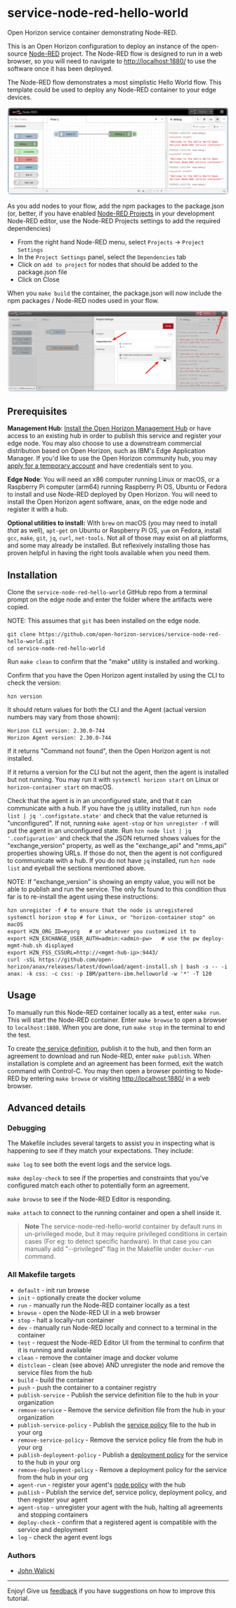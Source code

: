 # service-node-red-hello-world

Open Horizon service container demonstrating Node-RED.

This is an Open Horizon configuration to deploy an instance of the open-source [Node-RED](https://nodered.org) project. The Node-RED flow is designed to run in a web browser, so you will need to navigate to <http://localhost:1880/> to use the software once it has been deployed.

The Node-RED flow demonstrates a most simplistic Hello World flow.  This template could be used to deploy any Node-RED container to your edge devices.

![Node-RED flow Hello World](./Screenshots/Node-RED-helloworld-flow.png)

As you add nodes to your flow, add the npm packages to the package.json (or, better, if you have enabled [Node-RED Projects](https://nodered.org/docs/user-guide/projects/) in your development Node-RED editor, use the Node-RED Projects settings to add the required dependencies)

- From the right hand Node-RED menu, select `Projects` -> `Project Settings`
- In the `Project Settings` panel, select the `Dependencies` tab
- Click on `add to project` for nodes that should be added to the package.json file
- Click on Close

When you `make build` the container, the package.json will now include the npm packages / Node-RED nodes used in your flow.

![Node-RED Projects dependencies](./Node-RED-Project-Dependencies.png)

## Prerequisites

**Management Hub**: [Install the Open Horizon Management Hub](https://open-horizon.github.io/quick-start) or have access to an existing hub in order to publish this service and register your edge node.  You may also choose to use a downstream commercial distribution based on Open Horizon, such as IBM's Edge Application Manager.  If you'd like to use the Open Horizon community hub, you may [apply for a temporary account](https://wiki.lfedge.org/display/LE/Open+Horizon+Management+Hub+Developer+Instance) and have credentials sent to you.

**Edge Node**: You will need an x86 computer running Linux or macOS, or a Raspberry Pi computer (arm64) running Raspberry Pi OS, Ubuntu or Fedora to install and use Node-RED deployed by Open Horizon.  You will need to install the Open Horizon agent software, anax, on the edge node and register it with a hub.

**Optional utilities to install:**  With `brew` on macOS (you may need to install _that_ as well), `apt-get` on Ubuntu or Raspberry Pi OS, `yum` on Fedora, install `gcc`, `make`, `git`, `jq`, `curl`, `net-tools`.  Not all of those may exist on all platforms, and some may already be installed.  But reflexively installing those has proven helpful in having the right tools available when you need them.

## Installation

Clone the `service-node-red-hello-world` GitHub repo from a terminal prompt on the edge node and enter the folder where the artifacts were copied.

  NOTE: This assumes that `git` has been installed on the edge node.

  ``` shell
  git clone https://github.com/open-horizon-services/service-node-red-hello-world.git
  cd service-node-red-hello-world
  ```

Run `make clean` to confirm that the "make" utility is installed and working.

Confirm that you have the Open Horizon agent installed by using the CLI to check the version:

  ``` shell
  hzn version
  ```

  It should return values for both the CLI and the Agent (actual version numbers may vary from those shown):

  ``` text
  Horizon CLI version: 2.30.0-744
  Horizon Agent version: 2.30.0-744
  ```

  If it returns "Command not found", then the Open Horizon agent is not installed.

  If it returns a version for the CLI but not the agent, then the agent is installed but not running.  You may run it with `systemctl horizon start` on Linux or `horizon-container start` on macOS.

Check that the agent is in an unconfigured state, and that it can communicate with a hub.  If you have the `jq` utility installed, run `hzn node list | jq '.configstate.state'` and check that the value returned is "unconfigured".  If not, running `make agent-stop` or `hzn unregister -f` will put the agent in an unconfigured state.  Run `hzn node list | jq '.configuration'` and check that the JSON returned shows values for the "exchange_version" property, as well as the "exchange_api" and "mms_api" properties showing URLs.  If those do not, then the agent is not configured to communicate with a hub.  If you do not have `jq` installed, run `hzn node list` and eyeball the sections mentioned above.

NOTE: If "exchange_version" is showing an empty value, you will not be able to publish and run the service.  The only fix found to this condition thus far is to re-install the agent using these instructions:

``` shell
hzn unregister -f # to ensure that the node is unregistered
systemctl horizon stop # for Linux, or "horizon-container stop" on macOS
export HZN_ORG_ID=myorg   # or whatever you customized it to
export HZN_EXCHANGE_USER_AUTH=admin:<admin-pw>   # use the pw deploy-mgmt-hub.sh displayed
export HZN_FSS_CSSURL=http://<mgmt-hub-ip>:9443/
curl -sSL https://github.com/open-horizon/anax/releases/latest/download/agent-install.sh | bash -s -- -i anax: -k css: -c css: -p IBM/pattern-ibm.helloworld -w '*' -T 120
```

## Usage

To manually run this Node-RED container locally as a test, enter `make run`.  This will start the Node-RED container. Enter `make browse` to open a browser to `localhost:1880`.  When you are done, run `make stop` in the terminal to end the test.

To create [the service definition](https://github.com/open-horizon/examples/blob/master/edge/services/helloworld/CreateService.md#build-publish-your-hw), publish it to the hub, and then form an agreement to download and run Node-RED, enter `make publish`.  When installation is complete and an agreement has been formed, exit the watch command with Control-C.  You may then open a browser pointing to Node-RED by entering `make browse` or visiting [http://localhost:1880/](http://localhost:1880/) in a web browser.

## Advanced details

### Debugging

The Makefile includes several targets to assist you in inspecting what is happening to see if they match your expectations.  They include:

`make log` to see both the event logs and the service logs.

`make deploy-check` to see if the properties and constraints that you've configured match each other to potentially form an agreement.

`make browse` to see if the Node-RED Editor is responding.

`make attach` to connect to the running container and open a shell inside it.

> **Note** The service-node-red-hello-world container by default runs in un-privileged mode, but it may require privileged conditions in certain cases (For eg: to detect specific hardware). In that case you can manually add "--privileged" flag in the Makefile under `docker-run` command.

### All Makefile targets

* `default` - init run browse
* `init` - optionally create the docker volume
* `run` - manually run the Node-RED container locally as a test
* `browse` - open the Node-RED UI in a web browser
* `stop` - halt a locally-run container
* `dev` - manually run Node-RED locally and connect to a terminal in the container
* `test` - request the Node-RED Editor UI from the terminal to confirm that it is running and available
* `clean` - remove the container image and docker volume
* `distclean` - clean (see above) AND unregister the node and remove the service files from the hub
* `build` - build the container
* `push` - push the container to a container registry
* `publish-service` - Publish the service definition file to the hub in your organization
* `remove-service` - Remove the service definition file from the hub in your organization
* `publish-service-policy` - Publish the [service policy](https://github.com/open-horizon/examples/blob/master/edge/services/helloworld/PolicyRegister.md#service-policy) file to the hub in your org
* `remove-service-policy` - Remove the service policy file from the hub in your org
* `publish-deployment-policy` - Publish a [deployment policy](https://github.com/open-horizon/examples/blob/master/edge/services/helloworld/PolicyRegister.md#deployment-policy) for the service to the hub in your org
* `remove-deployment-policy` - Remove a deployment policy for the service from the hub in your org
* `agent-run` - register your agent's [node policy](https://github.com/open-horizon/examples/blob/master/edge/services/helloworld/PolicyRegister.md#node-policy) with the hub
* `publish` - Publish the service def, service policy, deployment policy, and then register your agent
* `agent-stop` - unregister your agent with the hub, halting all agreements and stopping containers
* `deploy-check` - confirm that a registered agent is compatible with the service and deployment
* `log` - check the agent event logs

### Authors

* [John Walicki](https://github.com/johnwalicki)

___

Enjoy!  Give us [feedback](https://github.com/open-horizon-services/service-node-red-hello-world/issues) if you have suggestions on how to improve this tutorial.
